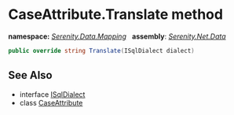 # CaseAttribute.Translate method
**namespace:** *[Serenity.Data.Mapping](../../README.md#serenity.data.mapping-namespace)*   **assembly**: *[Serenity.Net.Data](../../README.md)*

```csharp
public override string Translate(ISqlDialect dialect)
```

## See Also

* interface [ISqlDialect](../../Serenity.Data/ISqlDialect.md)
* class [CaseAttribute](../CaseAttribute.md)